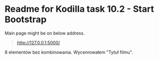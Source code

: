 # Readme for Kodilla task 10.2 - Start Bootstrap

Main page might be on below address.
> <http://127.0.0.1:5000/>

8 elementów bez kombinowania.
Wycenrowałem "Tytuł filmu".
